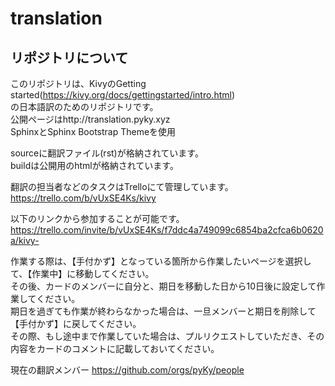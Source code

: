 # translation
## リポジトリについて
このリポジトリは、KivyのGetting started(https://kivy.org/docs/gettingstarted/intro.html)  
の日本語訳のためのリポジトリです。   
公開ページはhttp://translation.pyky.xyz   
SphinxとSphinx Bootstrap Themeを使用  

sourceに翻訳ファイル(rst)が格納されています。  
buildは公開用のhtmlが格納されています。

翻訳の担当者などのタスクはTrelloにて管理しています。  
https://trello.com/b/vUxSE4Ks/kivy

以下のリンクから参加することが可能です。
 https://trello.com/invite/b/vUxSE4Ks/f7ddc4a749099c6854ba2cfca6b0620a/kivy-
 
 
作業する際は、【手付かず】となっている箇所から作業したいページを選択して、【作業中】に移動してください。   
その後、カードのメンバーに自分と、期日を移動した日から10日後に設定して作業してください。  
期日を過ぎても作業が終わらなかった場合は、一旦メンバーと期日を削除して【手付かず】に戻してください。  
その際、もし途中まで作業していた場合は、プルリクエストしていただき、その内容をカードのコメントに記載しておいてください。



現在の翻訳メンバー
https://github.com/orgs/pyKy/people

